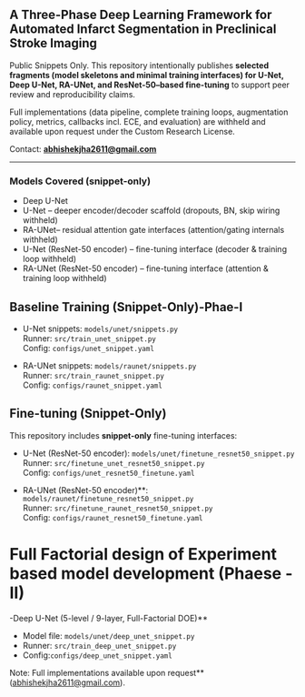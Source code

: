 ## A Three-Phase Deep Learning Framework for Automated Infarct Segmentation in Preclinical Stroke Imaging

Public Snippets Only. This repository intentionally publishes **selected fragments (model skeletons and minimal training interfaces) for U-Net, Deep U-Net, RA-UNet, and ResNet-50–based fine-tuning** to support peer review and reproducibility claims.  

Full implementations (data pipeline, complete training loops, augmentation policy, metrics, callbacks incl. ECE, and evaluation) are withheld and available upon request under the Custom Research License.

Contact: **abhishekjha2611@gmail.com**

---

### Models Covered (snippet-only)
- Deep U-Net
- U-Net – deeper encoder/decoder scaffold (dropouts, BN, skip wiring withheld)
- RA-UNet– residual attention gate interfaces (attention/gating internals withheld)
- U-Net (ResNet-50 encoder) – fine-tuning interface (decoder & training loop withheld)
- RA-UNet (ResNet-50 encoder) – fine-tuning interface (attention & training loop withheld)


## Baseline Training (Snippet-Only)-Phae-I
- U-Net snippets: `models/unet/snippets.py`  
  Runner: `src/train_unet_snippet.py`  
  Config: `configs/unet_snippet.yaml`

- RA-UNet snippets: `models/raunet/snippets.py`  
  Runner: `src/train_raunet_snippet.py`  
  Config: `configs/raunet_snippet.yaml`

## Fine-tuning (Snippet-Only)
This repository includes **snippet-only** fine-tuning interfaces:

- U-Net (ResNet-50 encoder): `models/unet/finetune_resnet50_snippet.py`  
  Runner: `src/finetune_unet_resnet50_snippet.py`  
  Config: `configs/unet_resnet50_finetune.yaml`

- RA-UNet (ResNet-50 encoder)**: `models/raunet/finetune_resnet50_snippet.py`  
  Runner: `src/finetune_raunet_resnet50_snippet.py`  
  Config: `configs/raunet_resnet50_finetune.yaml`

# Full Factorial design of Experiment based model development (Phaese -II)
-Deep U-Net (5-level / 9-layer, Full-Factorial DOE)**  
- Model file: `models/unet/deep_unet_snippet.py`  
- Runner: `src/train_deep_unet_snippet.py`  
- Config:`configs/deep_unet_snippet.yaml`  

Note: Full implementations available upon request** (abhishekjha2611@gmail.com).
